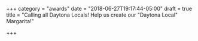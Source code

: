 +++
category = "awards"
date = "2018-06-27T19:17:44-05:00"
draft = true
title = "Calling all Daytona Locals! Help us create our \"Daytona Local\" Margarita!"

+++
